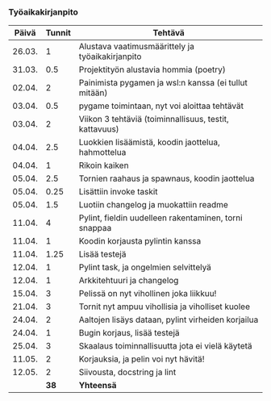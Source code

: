 ### Työaikakirjanpito

| Päivä  | Tunnit | Tehtävä                                                |
| ------ | ------ | ------------------------------------------------------ |
| 26.03. |   1    | Alustava vaatimusmäärittely ja työaikakirjanpito       |
| 31.03. |  0.5   | Projektityön alustavia hommia (poetry)                 |
| 02.04. |   2    | Painimista pygamen ja wsl:n kanssa (ei tullut mitään)  |
| 03.04. |  0.5   | pygame toimintaan, nyt voi aloittaa tehtävät           |
| 03.04. |   2    | Viikon 3 tehtäviä (toiminnallisuus, testit, kattavuus) |
| 04.04. |  2.5   | Luokkien lisäämistä, koodin jaottelua, hahmottelua     |
| 04.04. |   1    | Rikoin kaiken                                          |
| 05.04. |  2.5   | Tornien raahaus ja spawnaus, koodin jaottelua          |
| 05.04. |  0.25  | Lisättiin invoke taskit                                |
| 05.04. |  1.5   | Luotiin changelog ja muokattiin readme                 |
| 11.04. |   4    | Pylint, fieldin uudelleen rakentaminen, torni snappaa  |
| 11.04. |   1    | Koodin korjausta pylintin kanssa                       |
| 11.04. |  1.25  | Lisää testejä                                          |
| 12.04. |   1    | Pylint task, ja ongelmien selvittelyä                  |
| 12.04. |   1    | Arkkitehtuuri ja changelog                             |
| 15.04. |   3    | Pelissä on nyt vihollinen joka liikkuu!                |
| 21.04. |   3    | Tornit nyt ampuu vihollisia ja viholliset kuolee       |
| 24.04. |   2    | Aaltojen lisäys dataan, pylint virheiden korjailua     |
| 24.04. |   1    | Bugin korjaus, lisää testejä                           |
| 25.04. |   3    | Skaalaus toiminnallisuutta jota ei vielä käytetä       |
| 11.05. |   2    | Korjauksia, ja pelin voi nyt hävitä!                   |
| 12.05. |   2    | Siivousta, docstring ja lint                           |
|        | **38** | **Yhteensä**                                           |
